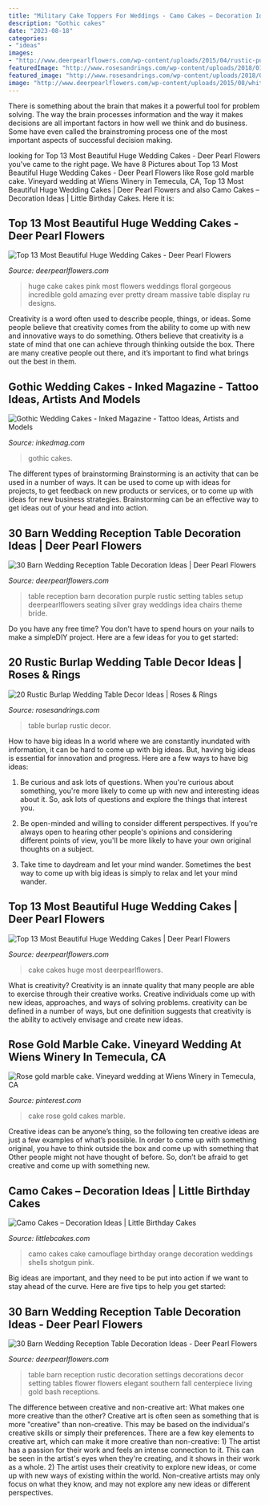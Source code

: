 ```yaml
---
title: "Military Cake Toppers For Weddings - Camo Cakes – Decoration Ideas"
description: "Gothic cakes"
date: "2023-08-18"
categories:
- "ideas"
images:
- "http://www.deerpearlflowers.com/wp-content/uploads/2015/04/rustic-purple-barn-wedding-reception-table-setting-ideas.jpg"
featuredImage: "http://www.rosesandrings.com/wp-content/uploads/2018/01/rustic-country-burlap-wedding-table-cover.jpg"
featured_image: "http://www.rosesandrings.com/wp-content/uploads/2018/01/rustic-country-burlap-wedding-table-cover.jpg"
image: "http://www.deerpearlflowers.com/wp-content/uploads/2015/08/white-big-wedding-cake.jpg"
---
```



There is something about the brain that makes it a powerful tool for problem solving. The way the brain processes information and the way it makes decisions are all important factors in how well we think and do business. Some have even called the brainstroming process one of the most important aspects of successful decision making.

	

		
looking for Top 13 Most Beautiful Huge Wedding Cakes - Deer Pearl Flowers you've came to the right page. We have 8 Pictures about Top 13 Most Beautiful Huge Wedding Cakes - Deer Pearl Flowers like Rose gold marble cake. Vineyard wedding at Wiens Winery in Temecula, CA, Top 13 Most Beautiful Huge Wedding Cakes | Deer Pearl Flowers and also Camo Cakes – Decoration Ideas | Little Birthday Cakes. Here it is:
		
    
## Top 13 Most Beautiful Huge Wedding Cakes - Deer Pearl Flowers

<img loading=lazy src="https://www.deerpearlflowers.com/wp-content/uploads/2015/08/huge-wedding-cake-with-pink-flowers.jpg" onerror="this.onerror=null;this.src='https://tse4.mm.bing.net/th?id=OIP.ju5eUdMvdq2frpm86nqJXAHaLL&amp;pid=15.1';" alt="Top 13 Most Beautiful Huge Wedding Cakes - Deer Pearl Flowers">

_Source: deerpearlflowers.com_

>huge cake cakes pink most flowers weddings floral gorgeous incredible gold amazing ever pretty dream massive table display ru designs. 

	

Creativity is a word often used to describe people, things, or ideas. Some people believe that creativity comes from the ability to come up with new and innovative ways to do something. Others believe that creativity is a state of mind that one can achieve through thinking outside the box. There are many creative people out there, and it’s important to find what brings out the best in them.

    
## Gothic Wedding Cakes - Inked Magazine - Tattoo Ideas, Artists And Models

<img loading=lazy src="https://www.inkedmag.com/.image/t_share/MTU5MDMyMjI5MDQ2MDY4ODg1/leadishhhhsit.gif" onerror="this.onerror=null;this.src='https://tse4.mm.bing.net/th?id=OIP.ZIPAaxPI3pFhFPzhp_0fLAHaHa&amp;pid=15.1';" alt="Gothic Wedding Cakes - Inked Magazine - Tattoo Ideas, Artists and Models">

_Source: inkedmag.com_

>gothic cakes. 

	

The different types of brainstorming
Brainstorming is an activity that can be used in a number of ways. It can be used to come up with ideas for projects, to get feedback on new products or services, or to come up with ideas for new business strategies. Brainstorming can be an effective way to get ideas out of your head and into action.

    
## 30 Barn Wedding Reception Table Decoration Ideas | Deer Pearl Flowers

<img loading=lazy src="http://www.deerpearlflowers.com/wp-content/uploads/2015/04/rustic-purple-barn-wedding-reception-table-setting-ideas.jpg" onerror="this.onerror=null;this.src='https://tse3.mm.bing.net/th?id=OIP.uDVleVqNCucwIt3IgFxLUgHaLH&amp;pid=15.1';" alt="30 Barn Wedding Reception Table Decoration Ideas | Deer Pearl Flowers">

_Source: deerpearlflowers.com_

>table reception barn decoration purple rustic setting tables setup deerpearlflowers seating silver gray weddings idea chairs theme bride. 

	

Do you have any free time? You don't have to spend hours on your nails to make a simpleDIY project. Here are a few ideas for you to get started: 

    
## 20 Rustic Burlap Wedding Table Decor Ideas | Roses &amp; Rings

<img loading=lazy src="http://www.rosesandrings.com/wp-content/uploads/2018/01/rustic-country-burlap-wedding-table-cover.jpg" onerror="this.onerror=null;this.src='https://tse1.mm.bing.net/th?id=OIP.ZPWa7T3XwlwR0MNxpJ5AwgHaLH&amp;pid=15.1';" alt="20 Rustic Burlap Wedding Table Decor Ideas | Roses &amp; Rings">

_Source: rosesandrings.com_

>table burlap rustic decor. 

	

How to have big ideas
In a world where we are constantly inundated with information, it can be hard to come up with big ideas. But, having big ideas is essential for innovation and progress. Here are a few ways to have big ideas:
1) Be curious and ask lots of questions. When you're curious about something, you're more likely to come up with new and interesting ideas about it. So, ask lots of questions and explore the things that interest you.

2) Be open-minded and willing to consider different perspectives. If you're always open to hearing other people's opinions and considering different points of view, you'll be more likely to have your own original thoughts on a subject.

3) Take time to daydream and let your mind wander. Sometimes the best way to come up with big ideas is simply to relax and let your mind wander.

    
## Top 13 Most Beautiful Huge Wedding Cakes | Deer Pearl Flowers

<img loading=lazy src="http://www.deerpearlflowers.com/wp-content/uploads/2015/08/white-big-wedding-cake.jpg" onerror="this.onerror=null;this.src='https://tse3.mm.bing.net/th?id=OIP.EgAJKgqAAUFfuPX7Ttvo6wHaJb&amp;pid=15.1';" alt="Top 13 Most Beautiful Huge Wedding Cakes | Deer Pearl Flowers">

_Source: deerpearlflowers.com_

>cake cakes huge most deerpearlflowers. 

	

What is creativity?
Creativity is an innate quality that many people are able to exercise through their creative works. Creative individuals come up with new ideas, approaches, and ways of solving problems. creativity can be defined in a number of ways, but one definition suggests that creativity is the ability to actively envisage and create new ideas.

    
## Rose Gold Marble Cake. Vineyard Wedding At Wiens Winery In Temecula, CA

<img loading=lazy src="https://i.pinimg.com/736x/35/1a/75/351a7567df016882dd0e7ea3da6a5f2f.jpg" onerror="this.onerror=null;this.src='https://tse4.mm.bing.net/th?id=OIP.mh77nd8omi6P1Iv3OmayDwHaLG&amp;pid=15.1';" alt="Rose gold marble cake. Vineyard wedding at Wiens Winery in Temecula, CA">

_Source: pinterest.com_

>cake rose gold cakes marble. 

	

Creative ideas can be anyone’s thing, so the following ten creative ideas are just a few examples of what’s possible. In order to come up with something original, you have to think outside the box and come up with something that Other people might not have thought of before. So, don’t be afraid to get creative and come up with something new.

    
## Camo Cakes – Decoration Ideas | Little Birthday Cakes

<img loading=lazy src="http://www.littlebcakes.com/wp-content/uploads/2014/01/Camo-Wedding-Cakes.jpg" onerror="this.onerror=null;this.src='https://tse3.mm.bing.net/th?id=OIP.JkLaT9uNYHOyzB0WLoWYOgHaFj&amp;pid=15.1';" alt="Camo Cakes – Decoration Ideas | Little Birthday Cakes">

_Source: littlebcakes.com_

>camo cakes cake camouflage birthday orange decoration weddings shells shotgun pink. 

	

Big ideas are important, and they need to be put into action if we want to stay ahead of the curve. Here are five tips to help you get started: 

    
## 30 Barn Wedding Reception Table Decoration Ideas - Deer Pearl Flowers

<img loading=lazy src="https://www.deerpearlflowers.com/wp-content/uploads/2015/04/rustic-vintage-barn-wedding-table-setting-decor-ideas.jpg" onerror="this.onerror=null;this.src='https://tse3.mm.bing.net/th?id=OIP.DFNsqB3QPyDtOlR3KD8qDwHaLH&amp;pid=15.1';" alt="30 Barn Wedding Reception Table Decoration Ideas - Deer Pearl Flowers">

_Source: deerpearlflowers.com_

>table barn reception rustic decoration settings decorations decor setting tables flower flowers elegant southern fall centerpiece living gold bash receptions. 

	

The difference between creative and non-creative art: What makes one more creative than the other?
Creative art is often seen as something that is more "creative" than non-creative. This may be based on the individual's creative skills or simply their preferences. There are a few key elements to creative art, which can make it more creative than non-creative: 1) The artist has a passion for their work and feels an intense connection to it. This can be seen in the artist's eyes when they're creating, and it shows in their work as a whole. 2) The artist uses their creativity to explore new ideas, or come up with new ways of existing within the world. Non-creative artists may only focus on what they know, and may not explore any new ideas or different perspectives.

